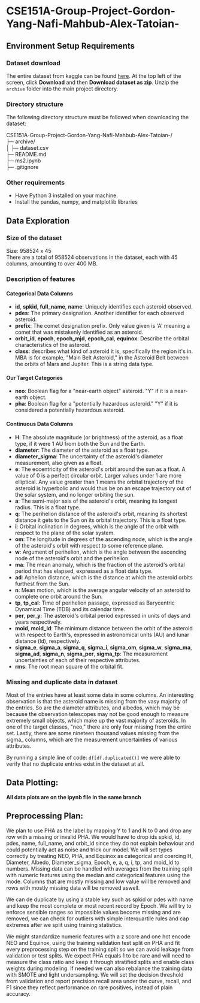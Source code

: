 # CSE151A-Group-Project-Gordon-Yang-Nafi-Mahbub-Alex-Tatoian-
## Environment Setup Requirements
### Dataset download
The entire dataset from kaggle can be found [here](https://www.kaggle.com/datasets/sakhawat18/asteroid-dataset). At the top left of the screen, click **Download** and then **Download dataset as zip**. Unzip the `archive` folder into the main project directory.
### Directory structure
The following directory structure must be followed when downloading the dataset:

CSE151A-Group-Project-Gordon-Yang-Nafi-Mahbub-Alex-Tatoian-/\
├─ archive/\
│  ├─ dataset.csv\
├─ README.md\
├─ ms2.ipynb\
├─ .gitignore

### Other requirements
- Have Python 3 installed on your machine.
- Install the pandas, numpy, and matplotlib libraries

## Data Exploration
### Size of the dataset
Size: 958524 x 45\
There are a total of 958524 observations in the dataset, each with 45 columns, amounting to over 400 MB.
### Description of features
#### Categorical Data Columns
- **id**, **spkid**, **full_name**, **name**: Uniquely identifies each asteroid observed.
- **pdes**: The primary designation. Another identifier for each observed asteroid.
- **prefix**: The comet designation prefix. Only value given is 'A' meaning a comet that was mistakenly identified as an asteroid.
- **orbit_id**, **epoch**, **epoch_mjd**, **epoch_cal**, **equinox**: Describe the orbital characteristics of the asteroid.
- **class**: describes what kind of asteroid it is, specifically the region it's in. MBA is for example, "Main Belt Asteroid," in the Asteroid Belt between the orbits of Mars and Jupiter. This is a string data type.
#### Our Target Categories
- **neo**: Boolean flag for a "near-earth object" asteroid. "Y" if it is a near-earth object.
- **pha**: Boolean flag for a "potentially hazardous asteroid." "Y" if it is considered a potentially hazardous asteroid.
#### Continuous Data Columns
- **H**: The absolute magnitude (or brightness) of the asteroid, as a float type, if it were 1 AU from both the Sun and the Earth.
- **diameter**: The diameter of the asteroid as a float type.
- **diameter_sigma**: The uncertainty of the asteroid's diameter measurement, also given as a float.
- **e**: The eccentricity of the asteroid's orbit around the sun as a float. A value of 0 is a perfect circular orbit. Larger values under 1 are more elliptical. Any value greater than 1 means the orbital trajectory of the asteroid is hyperbolic and would thus be on an escape trajectory out of the solar system, and no longer orbiting the sun.
- **a**: The semi-major axis of the asteroid's orbit, meaning its longest radius. This is a float type.
- **q**: The perihelion distance of the asteroid's orbit, meaning its shortest distance it gets to the Sun on its orbital trajectory. This is a float type.
- **i**: Orbital inclination in degrees, which is the angle of the orbit with respect to the plane of the solar system.
- **om**: The longitude in degrees of the ascending node, which is the angle of the asteroid's orbit with respect to some reference plane.
- **w**: Argument of perihelion, which is the angle between the ascending node of the asteroid's orbit and the perihelion.
- **ma**: The mean anomaly, which is the fraction of the asteroid's orbital period that has elapsed, expressed as a float data type.
- **ad**: Aphelion distance, which is the distance at which the asteroid orbits furthest from the Sun.
- **n**: Mean motion, which is the average angular velocity of an asteroid to complete one orbit around the Sun.
- **tp**, **tp_cal**: Time of perihelion passage, expressed as Barycentric Dynamical Time (TDB) and its calendar time.
- **per**, **per_y**: The asteroid's orbital period expressed in units of days and years respectively.
- **moid**, **moid_ld**: The minimum distance between the orbit of the asteroid with respect to Earth's, expressed in astronomical units (AU) and lunar distance (ld), respectively.
- **sigma_e**, **sigma_a**, **sigma_q**, **sigma_i**, **sigma_om**, **sigma_w**, **sigma_ma**, **sigma_ad**, **sigma_n**, **sigma_per**, **sigma_tp**: The measurement uncertainties of each of their respective attributes.
- **rms**: The root mean square of the orbital fit.
### Missing and duplicate data in dataset
Most of the entries have at least some data in some columns. An interesting observation is that the asteroid name is missing from the vasy majority of the entries. So are the diameter attributes, and albedos, which may be because the observation telescopes may not be good enough to measure extremely small objects, which make up the vast majority of asteroids. In one of the target classes, "neo," there are only four missing from the entire set. Lastly, there are some nineteen thousand values missing from the sigma_ columns, which are the measurement uncertainties of various attributes.

By running a simple line of code: `df[df.duplicated()]` we were able to verify that no duplicate entries exist in the dataset at all.

## Data Plotting:

**All data plots are on the ipynb file in the same branch**

## Preprocessing Plan:

We plan to use PHA as the label by mapping Y to 1 and N to 0 and drop any row with a missing or invalid PHA. We would have to drop ids spkid, id, pdes, name, full_name, and orbit_id since they do not explain behaviour and could potentially act as noise and trick our model. We will set types correctly by treating NEO, PHA, and Equinox as categorical and coercing H, Diameter, Albedo, Diameter_sigma, Epoch, e, a, q, i, tp, and moid_ld to numbers. Missing data can be handled with averages from the training split with numeric features using the median and categorical features using the mode. Columns that are mostly missing and low value will be removed and rows with mostly missing data will be removed aswell.

We can de duplicate by using a stable key such as spkid or pdes with name and keep the most complete or most recent record by Epoch. We will try to enforce sensible ranges so impossible values become missing and are removed, we can check for outliers with simple interquartile rules and cap extremes after we split using training statistics.

We might standardize numeric features with a z score and one hot encode NEO and Equinox, using the training validation test split on PHA and fit every preprocessing step on the training split so we can avoid leakage from validation or test splits. We expect PHA equals 1 to be rare and will need to measure the class ratio and keep it through stratified splits and enable class weights during modeling. If needed we can also rebalance the training data with SMOTE and light undersampling. We will set the decision threshold from validation and report precision recall area under the curve, recall, and F1 since they reflect performance on rare positives, instead of plain accuracy.
